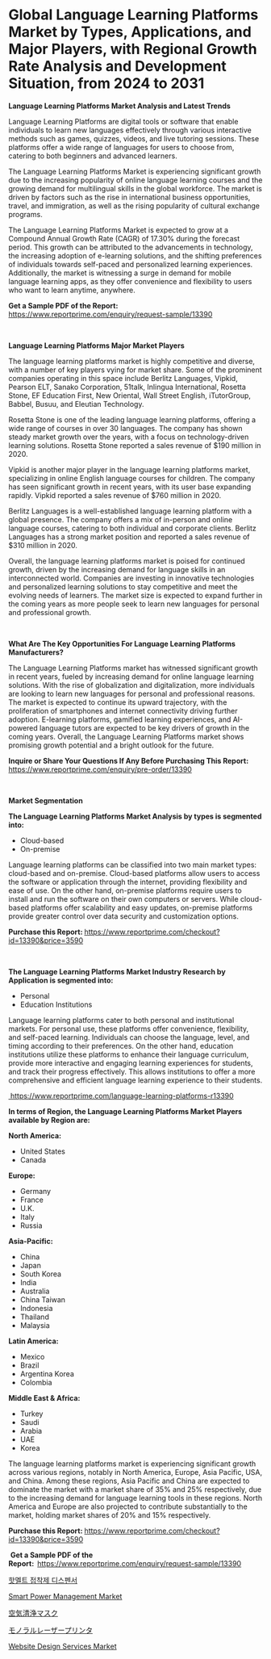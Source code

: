 <p><h1>Global Language Learning Platforms Market by Types, Applications, and Major Players, with Regional Growth Rate Analysis and Development Situation, from 2024 to 2031</h1></p><p><strong>Language Learning Platforms Market Analysis and Latest Trends</strong></p>
<p><p>Language Learning Platforms are digital tools or software that enable individuals to learn new languages effectively through various interactive methods such as games, quizzes, videos, and live tutoring sessions. These platforms offer a wide range of languages for users to choose from, catering to both beginners and advanced learners.</p><p>The Language Learning Platforms Market is experiencing significant growth due to the increasing popularity of online language learning courses and the growing demand for multilingual skills in the global workforce. The market is driven by factors such as the rise in international business opportunities, travel, and immigration, as well as the rising popularity of cultural exchange programs. </p><p>The Language Learning Platforms Market is expected to grow at a Compound Annual Growth Rate (CAGR) of 17.30% during the forecast period. This growth can be attributed to the advancements in technology, the increasing adoption of e-learning solutions, and the shifting preferences of individuals towards self-paced and personalized learning experiences. Additionally, the market is witnessing a surge in demand for mobile language learning apps, as they offer convenience and flexibility to users who want to learn anytime, anywhere.</p></p>
<p><strong>Get a Sample PDF of the Report:&nbsp;</strong> <a href="https://www.reportprime.com/enquiry/request-sample/13390">https://www.reportprime.com/enquiry/request-sample/13390</a></p>
<p>&nbsp;</p>
<p><strong>Language Learning Platforms Major Market Players</strong></p>
<p><p>The language learning platforms market is highly competitive and diverse, with a number of key players vying for market share. Some of the prominent companies operating in this space include Berlitz Languages, Vipkid, Pearson ELT, Sanako Corporation, 51talk, Inlingua International, Rosetta Stone, EF Education First, New Oriental, Wall Street English, iTutorGroup, Babbel, Busuu, and Eleutian Technology.</p><p>Rosetta Stone is one of the leading language learning platforms, offering a wide range of courses in over 30 languages. The company has shown steady market growth over the years, with a focus on technology-driven learning solutions. Rosetta Stone reported a sales revenue of $190 million in 2020.</p><p>Vipkid is another major player in the language learning platforms market, specializing in online English language courses for children. The company has seen significant growth in recent years, with its user base expanding rapidly. Vipkid reported a sales revenue of $760 million in 2020.</p><p>Berlitz Languages is a well-established language learning platform with a global presence. The company offers a mix of in-person and online language courses, catering to both individual and corporate clients. Berlitz Languages has a strong market position and reported a sales revenue of $310 million in 2020.</p><p>Overall, the language learning platforms market is poised for continued growth, driven by the increasing demand for language skills in an interconnected world. Companies are investing in innovative technologies and personalized learning solutions to stay competitive and meet the evolving needs of learners. The market size is expected to expand further in the coming years as more people seek to learn new languages for personal and professional growth.</p></p>
<p>&nbsp;</p>
<p><strong>What Are The Key Opportunities For Language Learning Platforms Manufacturers?</strong></p>
<p><p>The Language Learning Platforms market has witnessed significant growth in recent years, fueled by increasing demand for online language learning solutions. With the rise of globalization and digitalization, more individuals are looking to learn new languages for personal and professional reasons. The market is expected to continue its upward trajectory, with the proliferation of smartphones and internet connectivity driving further adoption. E-learning platforms, gamified learning experiences, and AI-powered language tutors are expected to be key drivers of growth in the coming years. Overall, the Language Learning Platforms market shows promising growth potential and a bright outlook for the future.</p></p>
<p><strong>Inquire or Share Your Questions If Any Before Purchasing This Report:</strong> <a href="https://www.reportprime.com/enquiry/pre-order/13390">https://www.reportprime.com/enquiry/pre-order/13390</a></p>
<p>&nbsp;</p>
<p><strong>Market Segmentation</strong></p>
<p><strong>The Language Learning Platforms Market Analysis by types is segmented into:</strong></p>
<p><ul><li>Cloud-based</li><li>On-premise</li></ul></p>
<p><p>Language learning platforms can be classified into two main market types: cloud-based and on-premise. Cloud-based platforms allow users to access the software or application through the internet, providing flexibility and ease of use. On the other hand, on-premise platforms require users to install and run the software on their own computers or servers. While cloud-based platforms offer scalability and easy updates, on-premise platforms provide greater control over data security and customization options.</p></p>
<p><strong>Purchase this Report:&nbsp;</strong><a href="https://www.reportprime.com/checkout?id=13390&price=3590">https://www.reportprime.com/checkout?id=13390&price=3590</a></p>
<p>&nbsp;</p>
<p><strong>The Language Learning Platforms Market Industry Research by Application is segmented into:</strong></p>
<p><ul><li>Personal</li><li>Education Institutions</li></ul></p>
<p><p>Language learning platforms cater to both personal and institutional markets. For personal use, these platforms offer convenience, flexibility, and self-paced learning. Individuals can choose the language, level, and timing according to their preferences. On the other hand, education institutions utilize these platforms to enhance their language curriculum, provide more interactive and engaging learning experiences for students, and track their progress effectively. This allows institutions to offer a more comprehensive and efficient language learning experience to their students.</p></p>
<p><a href="https://www.reportprime.com/language-learning-platforms-r13390">&nbsp;https://www.reportprime.com/language-learning-platforms-r13390</a></p>
<p><strong>In terms of Region, the Language Learning Platforms Market Players available by Region are:</strong></p>
<p>
    <p> <strong> North America: </strong>
        <ul>
            <li>United States</li>
            <li>Canada</li>
        </ul>
        </p> 
    <p> <strong> Europe: </strong>
        <ul>
            <li>Germany</li>
            <li>France</li>
            <li>U.K.</li>
            <li>Italy</li>
            <li>Russia</li>
        </ul>
        </p> 
    <p> <strong> Asia-Pacific: </strong>
        <ul>
            <li>China</li>
            <li>Japan</li>
            <li>South Korea</li>
            <li>India</li>
            <li>Australia</li>
            <li>China Taiwan</li>
            <li>Indonesia</li>
            <li>Thailand</li>
            <li>Malaysia</li>
        </ul>
        </p> 
    <p> <strong> Latin America: </strong>
        <ul>
            <li>Mexico</li>
            <li>Brazil</li>
            <li>Argentina Korea</li>
            <li>Colombia</li>
        </ul>
        </p> 
    <p> <strong> Middle East & Africa: </strong>
        <ul>
            <li>Turkey</li>
            <li>Saudi</li>
            <li>Arabia</li>
            <li>UAE</li>
            <li>Korea</li>
        </ul>
    </p>
    </p>
<p><p>The language learning platforms market is experiencing significant growth across various regions, notably in North America, Europe, Asia Pacific, USA, and China. Among these regions, Asia Pacific and China are expected to dominate the market with a market share of 35% and 25% respectively, due to the increasing demand for language learning tools in these regions. North America and Europe are also projected to contribute substantially to the market, holding market shares of 20% and 15% respectively.</p></p>
<p><strong>Purchase this Report: </strong><a href="https://www.reportprime.com/checkout?id=13390&price=3590">https://www.reportprime.com/checkout?id=13390&price=3590</a></p>
<p>&nbsp;<strong>Get a Sample PDF of the Report:&nbsp;&nbsp;</strong><a href="https://www.reportprime.com/enquiry/request-sample/13390">https://www.reportprime.com/enquiry/request-sample/13390</a></p>
<p><strong></strong></p>
<p><p><a href="https://medium.com/@jomosley1999/%ED%95%AB%EB%A9%9C%ED%8A%B8-%EC%A0%91-3d6ee2bb636c">핫멜트 접착제 디스펜서</a></p><p><a href="https://github.com/dx0328/Market-Research-Report-List-2/blob/main/smart-power-management-market.md">Smart Power Management Market</a></p><p><a href="https://medium.com/@darieenson678546/%E7%A9%BA%E6%B0%97%E6%B8%85%E6%B5%84%E5%91%BC%E5%90%B8%E5%99%A8%E5%B8%82%E5%A0%B4%E3%81%AE%E3%82%A4%E3%83%B3%E3%82%B5%E3%82%A4%E3%83%88-%E5%B8%82%E5%A0%B4%E5%8B%95%E5%90%91-%E6%88%90%E9%95%B7-2024%E5%B9%B4%E3%81%8B%E3%82%892031%E5%B9%B4%E3%81%BE%E3%81%A7%E3%81%AE%E4%BA%88%E6%B8%AC-29b5692f0b79">空気清浄マスク</a></p><p><a href="https://medium.com/@barrymundy88/%E3%83%A2%E3%83%8E%E3%82%AF%E3%83%AD%E3%83%AC%E3%83%BC%E3%82%B6%E3%83%BC%E3%83%97%E3%83%AA%E3%83%B3%E3%82%BF%E3%83%BC%E5%B8%82%E5%A0%B4-%E7%AB%B6%E4%BA%89%E5%88%86%E6%9E%90-%E5%B8%82%E5%A0%B4%E5%8B%95%E5%90%91-2031%E5%B9%B4%E3%81%BE%E3%81%A7%E3%81%AE%E4%BA%88%E6%B8%AC-ce7f9cd13e94">モノラルレーザープリンタ</a></p><p><a href="https://github.com/Glendatilghmankmgz0rbhwpy/Market-Research-Report-List-2/blob/main/website-design-services-market.md">Website Design Services Market</a></p></p>